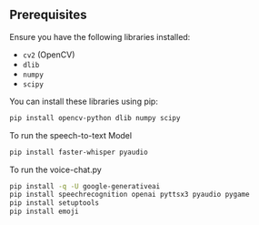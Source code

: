 ## Prerequisites

Ensure you have the following libraries installed:

- `cv2` (OpenCV)
- `dlib`
- `numpy`
- `scipy`

You can install these libraries using pip:

```bash
pip install opencv-python dlib numpy scipy
```
To run the speech-to-text Model
```bash
pip install faster-whisper pyaudio 
```

To run the voice-chat.py
```bash
pip install -q -U google-generativeai    
pip install speechrecognition openai pyttsx3 pyaudio pygame
pip install setuptools
pip install emoji

```
